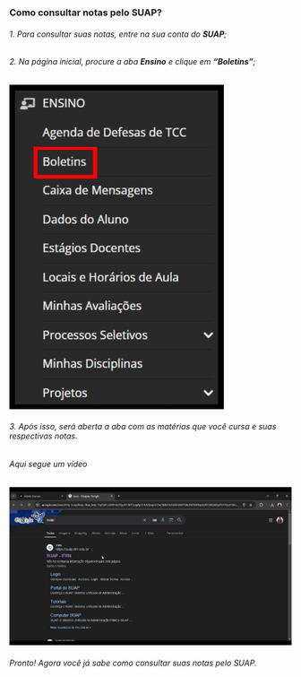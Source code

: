 ### Como consultar notas pelo SUAP?
###### 1. Para consultar suas notas, entre na sua conta do **SUAP**;
###### 2. Na página inicial, procure a aba **Ensino** e clique em **“Boletins”**;

![Imagem 1](<notas1.png>)

###### 3. Após isso, será aberta a aba com as matérias que você cursa e suas respectivas notas.

###### Aqui segue um vídeo
![Aqui segue um gif](<notas.gif>)

###### Pronto! Agora você já sabe como consultar suas notas pelo SUAP.




